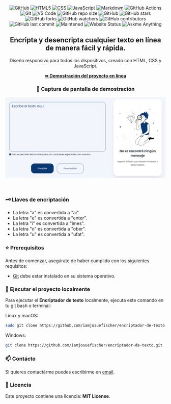 <div align="center">
  
  ![GitHub](https://img.shields.io/badge/GitHub-100000?style=for-the-badge&logo=github&logoColor=white)
  ![HTML5](https://img.shields.io/badge/HTML5-E34F26?style=for-the-badge&logo=html5&logoColor=white)
  ![CSS](https://img.shields.io/badge/CSS3-1572B6?style=for-the-badge&logo=css3&logoColor=white)
  ![JavaScript](https://img.shields.io/badge/JavaScript-F7DF1E?style=for-the-badge&logo=javascript&logoColor=black)
  ![Markdown](https://img.shields.io/badge/Markdown-000000?style=for-the-badge&logo=markdown&logoColor=white)
  ![GitHub Actions](https://img.shields.io/badge/GitHub_Actions-2088FF?style=for-the-badge&logo=github-actions&logoColor=white)
  ![Git](https://img.shields.io/badge/GIT-E44C30?style=for-the-badge&logo=git&logoColor=white)
  ![VS Code](https://img.shields.io/badge/Visual_Studio_Code-0078D4?style=for-the-badge&logo=visual%20studio%20code&logoColor=white)
  ![GitHub repo size](https://img.shields.io/github/repo-size/iamjosuefischer/encriptador-de-texto?style=for-the-badge&logo=github)
  ![GitHub](https://img.shields.io/github/license/iamjosuefischer/encriptador-de-texto?style=for-the-badge&logo=github)
  ![GitHub stars](https://img.shields.io/github/stars/iamjosuefischer/encriptador-de-texto?style=for-the-badge&logo=github)
  ![GitHub forks](https://img.shields.io/github/forks/iamjosuefischer/encriptador-de-texto?style=for-the-badge&logo=github)
  ![GitHub watchers](https://img.shields.io/github/watchers/iamjosuefischer/encriptador-de-texto?style=for-the-badge&logo=github)
  ![GitHub contributors](https://img.shields.io/github/contributors/iamjosuefischer/encriptador-de-texto?style=for-the-badge&logo=github)
  ![GitHub last commit](https://img.shields.io/github/last-commit/iamjosuefischer/encriptador-de-texto?style=for-the-badge&logo=github)
  ![Maintened](https://img.shields.io/badge/Maintained%3F-yes-green.svg?style=for-the-badge)
  ![Website Status](https://img.shields.io/website-up-down-green-red/https/iamjosuefischer.github.io/encriptador-de-texto/?style=for-the-badge)
  ![Askme Anything](https://img.shields.io/badge/Ask%20me-anything-1abc9c.svg?style=for-the-badge)

  <h2 align="center">Encripta y desencripta cualquier texto en línea de manera fácil y rápida.</h2>

  Diseño responsivo para todos los dispositivos, creado con HTML, CSS y JavaScript.

  <a href="https://iamjosuefischer.github.io/encriptador-de-texto/"><strong>➥ Demostración del proyecto en línea</strong></a>
  
### 📸 Captura de pantalla de demostración
  
</div>

![Demostración](./assets/preview.png "Demostración")

<br/>

### 🗝️ Llaves de encriptación

- La letra "a" es convertida a "ai".
- La letra "e" es convertida a "enter".
- La letra "i" es convertida a "imes".
- La letra "o" es convertida a "ober".
- La letra "u" es convertida a "ufat".

### ⭐ Prerequisítos

Antes de comenzar, asegúrate de haber cumplido con los siguientes requisitos:

* [Git](https://git-scm.com/downloads "Descargar Git") debe estar instalado en su sistema operativo.

### 🚀 Ejecutar el proyecto localmente

Para ejecutar el **Encriptador de texto** localmente, ejecuta este comando en tu git bash o terminal:

Linux y macOS:

```bash
sudo git clone https://github.com/iamjosuefischer/encriptador-de-texto.git
```

Windows:

```bash
git clone https://github.com/iamjosuefischer/encriptador-de-texto.git
```

### 📫 Contácto

Si quieres contactárme puedes escribirme en [email](mailto:josuefischercraft@gmail.com).

### 📃 Licencia

Este proyecto contiene una licencia: **MIT License**.